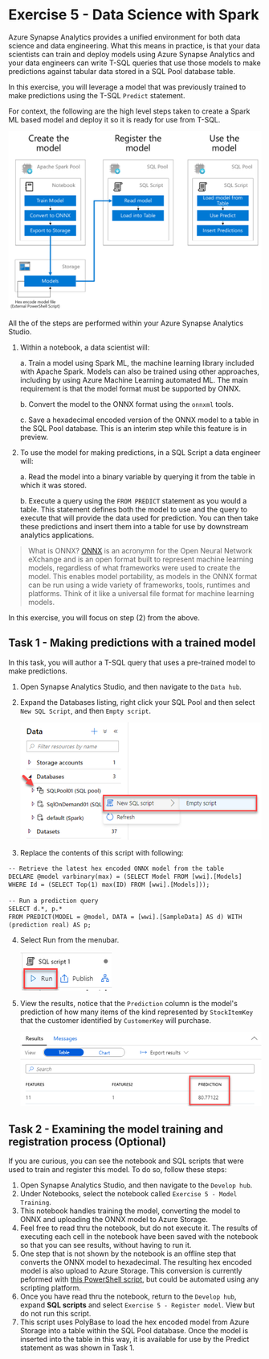 # Exercise 5 - Data Science with Spark
Azure Synapse Analytics provides a unified environment for both data science and data engineering. What this means in practice, is that your data scientists can train and deploy models using Azure Synapse Analytics and your data engineers can write T-SQL queries that use those models to make predictions against tabular data stored in a SQL Pool database table. 

In this exercise, you will leverage a model that was previously trained to make predictions using the T-SQL `Predict` statement. 

For context, the following are the high level steps taken to create a Spark ML based model and deploy it so it is ready for use from T-SQL. 

![The process for registering and using a model](media/ex05-model-registration-process.png)

All the of the steps are performed within your Azure Synapse Analytics Studio.

1.	Within a notebook, a data scientist will:
    
    a.	Train a model using Spark ML, the machine learning library included with Apache Spark. Models can also be trained using other approaches, including by using Azure Machine Learning automated ML. The main requirement is that the model format must be supported by ONNX.  
    
    b.	Convert the model to the ONNX format using the `onnxml` tools.  
    
    c.	Save a hexadecimal encoded version of the ONNX model to a table in the SQL Pool database. This is an interim step while this feature is in preview. 
2.	To use the model for making predictions, in a SQL Script a data engineer will:
    
    a.	Read the model into a binary variable by querying it from the table in which it was stored.
    
    b.	Execute a query using the `FROM PREDICT` statement as you would a table. This statement defines both the model to use and the query to execute that will provide the data used for prediction. You can then take these predictions and insert them into a table for use by downstream analytics applications.

> What is ONNX? [ONNX](https://onnx.ai/) is an acronymn for the Open Neural Network eXchange and is an open format built to represent machine learning models, regardless of what frameworks were used to create the model. This enables model portability, as models in the ONNX format can be run using a wide variety of frameworks, tools, runtimes and platforms. Think of it like a universal file format for machine learning models.   

In this exercise, you will focus on step (2) from the above. 

## Task 1 - Making predictions with a trained model
In this task, you will author a T-SQL query that uses a pre-trained model to make predictions. 

1. Open Synapse Analytics Studio, and then navigate to the `Data hub`.
2. Expand the Databases listing, right click your SQL Pool and then select `New SQL Script`, and then `Empty script`.

    ![Showing the context menu, selecting New SQL Script, Empty Script](media/ex05-new-sql-script.png)

3. Replace the contents of this script with following:

```
-- Retrieve the latest hex encoded ONNX model from the table
DECLARE @model varbinary(max) = (SELECT Model FROM [wwi].[Models] WHERE Id = (SELECT Top(1) max(ID) FROM [wwi].[Models]));

-- Run a prediction query
SELECT d.*, p.*
FROM PREDICT(MODEL = @model, DATA = [wwi].[SampleData] AS d) WITH (prediction real) AS p;

```
4. Select Run from the menubar.

    ![The Run button](media/ex05-select-run.png)

5. View the results, notice that the `Prediction` column is the model's prediction of how many items of the kind represented by `StockItemKey` that the customer identified by `CustomerKey` will purchase. 

    ![Viewing the prediction results in the query result pane](media/ex05-view-prediction-results.png)

## Task 2 - Examining the model training and registration process (Optional)
If you are curious, you can see the notebook and SQL scripts that were used to train and register this model. To do so, follow these steps:

1. Open Synapse Analytics Studio, and then navigate to the `Develop hub`.
2. Under Notebooks, select the notebook called `Exercise 5 - Model Training`. 
3. This notebook handles training the model, converting the model to ONNX and uploading the ONNX model to Azure Storage.
4. Feel free to read thru the notebook, but do not execute it. The results of executing each cell in the notebook have been saved with the notebook so that you can see results, without having to run it. 
5. One step that is not shown by the notebook is an offline step that converts the ONNX model to hexadecimal. The resulting hex encoded model is also upload to Azure Storage. This conversion is currently peformed with [this PowerShell script](artifacts/05/convert-to-hex.ps1), but could be automated using any scripting platform. 
6. Once you have read thru the notebook, return to the `Develop hub`, expand **SQL scripts** and select `Exercise 5 - Register model`. View but do not run this script. 
7. This script uses PolyBase to load the hex encoded model from Azure Storage into a table within the SQL Pool database. Once the model is inserted into the table in this way, it is available for use by the Predict statement as was shown in Task 1.
